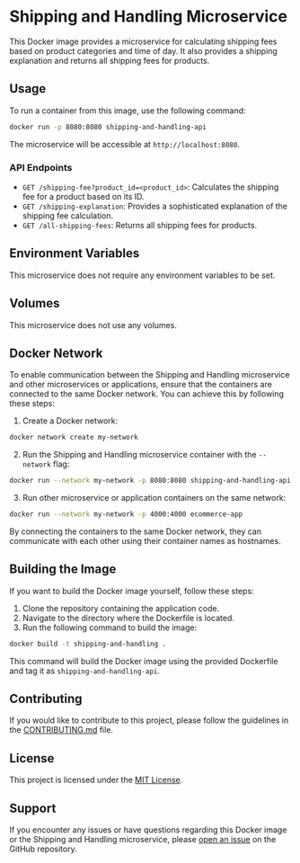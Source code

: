 # Shipping and Handling Microservice

This Docker image provides a microservice for calculating shipping fees based on product categories and time of day. It also provides a shipping explanation and returns all shipping fees for products.

## Usage

To run a container from this image, use the following command:

```bash
docker run -p 8080:8080 shipping-and-handling-api
```

The microservice will be accessible at `http://localhost:8080`.

### API Endpoints

- `GET /shipping-fee?product_id=<product_id>`: Calculates the shipping fee for a product based on its ID.
- `GET /shipping-explanation`: Provides a sophisticated explanation of the shipping fee calculation.
- `GET /all-shipping-fees`: Returns all shipping fees for products.

## Environment Variables

This microservice does not require any environment variables to be set.

## Volumes

This microservice does not use any volumes.

## Docker Network

To enable communication between the Shipping and Handling microservice and other microservices or applications, ensure that the containers are connected to the same Docker network. You can achieve this by following these steps:

1. Create a Docker network:

```bash
docker network create my-network
```

2. Run the Shipping and Handling microservice container with the `--network` flag:

```bash
docker run --network my-network -p 8080:8080 shipping-and-handling-api
```

3. Run other microservice or application containers on the same network:

```bash
docker run --network my-network -p 4000:4000 ecommerce-app
```

By connecting the containers to the same Docker network, they can communicate with each other using their container names as hostnames.

## Building the Image

If you want to build the Docker image yourself, follow these steps:

1. Clone the repository containing the application code.
2. Navigate to the directory where the Dockerfile is located.
3. Run the following command to build the image:

```bash
docker build -t shipping-and-handling .
```

This command will build the Docker image using the provided Dockerfile and tag it as `shipping-and-handling-api`.

## Contributing

If you would like to contribute to this project, please follow the guidelines in the [CONTRIBUTING.md](./CONTRIBUTING.md) file.

## License

This project is licensed under the [MIT License](./LICENSE).

## Support

If you encounter any issues or have questions regarding this Docker image or the Shipping and Handling microservice, please [open an issue](https://github.com/your-repo/issues) on the GitHub repository.
